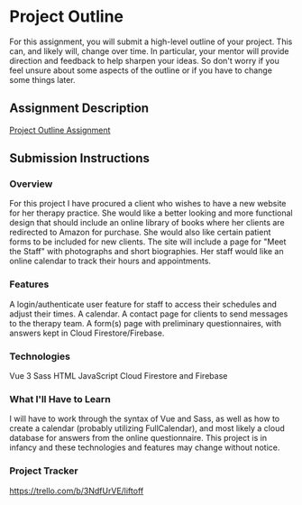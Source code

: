 # Project Outline
For this assignment, you will submit a high-level outline of your project. This can, and likely will, change over time. In particular, your mentor will provide direction and feedback to help sharpen your ideas. So don't worry if you feel unsure about some aspects of the outline or if you have to change some things later.

## Assignment Description
[Project Outline Assignment](https://education.launchcode.org/liftoff/modules/assignments/project-outline)

## Submission Instructions

### Overview
For this project I have procured a client who wishes to have a new website for her therapy practice.
She would like a better looking and more functional design that should include an online library of books
where her clients are redirected to Amazon for purchase. She would also like certain patient forms to be included for new 
clients. The site will include a page for "Meet the Staff" with photographs and short biographies. Her staff would like 
an online calendar to track their hours and appointments.  
### Features
A login/authenticate user feature for staff to access their schedules and adjust their times.
A calendar.
A contact page for clients to send messages to the therapy team.
A form(s) page with preliminary questionnaires, with answers kept in Cloud Firestore/Firebase. 

### Technologies
Vue 3
Sass
HTML
JavaScript
Cloud Firestore and Firebase
### What I'll Have to Learn
I will have to work through the syntax of Vue and Sass, as well as how to create a calendar (probably utilizing FullCalendar),
and most likely a cloud database for answers from the online questionnaire. This project is in infancy and these technologies and 
features may change without notice.
### Project Tracker
https://trello.com/b/3NdfUrVE/liftoff
